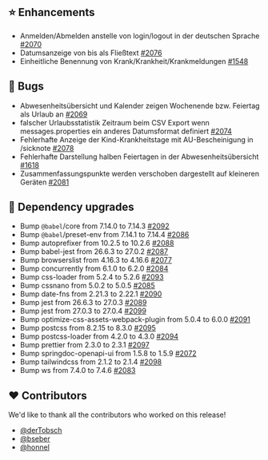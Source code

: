 ## ⭐ Enhancements

- Anmelden/Abmelden anstelle von login/logout in der deutschen Sprache [#2070](https://github.com/urlaubsverwaltung/urlaubsverwaltung/pull/2070)
- Datumsanzeige von bis als Fließtext [#2076](https://github.com/urlaubsverwaltung/urlaubsverwaltung/pull/2076)
- Einheitliche Benennung von Krank/Krankheit/Krankmeldungen [#1548](https://github.com/urlaubsverwaltung/urlaubsverwaltung/issues/1548)

## 🐞 Bugs

- Abwesenheitsübersicht und Kalender zeigen Wochenende bzw. Feiertag als Urlaub an [#2069](https://github.com/urlaubsverwaltung/urlaubsverwaltung/issues/2069)
- falscher Urlaubsstatistik Zeitraum beim CSV Export wenn messages.properties ein anderes Datumsformat definiert [#2074](https://github.com/urlaubsverwaltung/urlaubsverwaltung/issues/2074)
- Fehlerhafte Anzeige der Kind-Krankheitstage mit AU-Bescheinigung in /sicknote [#2078](https://github.com/urlaubsverwaltung/urlaubsverwaltung/issues/2078)
- Fehlerhafte Darstellung halben Feiertagen in der Abwesenheitsübersicht [#1618](https://github.com/urlaubsverwaltung/urlaubsverwaltung/issues/1618)
- Zusammenfassungspunkte werden verschoben dargestellt auf kleineren Geräten [#2081](https://github.com/urlaubsverwaltung/urlaubsverwaltung/issues/2081)

## 🔨 Dependency upgrades

- Bump `@babel`/core from 7.14.0 to 7.14.3 [#2092](https://github.com/urlaubsverwaltung/urlaubsverwaltung/pull/2092)
- Bump `@babel`/preset-env from 7.14.1 to 7.14.4 [#2086](https://github.com/urlaubsverwaltung/urlaubsverwaltung/pull/2086)
- Bump autoprefixer from 10.2.5 to 10.2.6 [#2088](https://github.com/urlaubsverwaltung/urlaubsverwaltung/pull/2088)
- Bump babel-jest from 26.6.3 to 27.0.2 [#2087](https://github.com/urlaubsverwaltung/urlaubsverwaltung/pull/2087)
- Bump browserslist from 4.16.3 to 4.16.6 [#2077](https://github.com/urlaubsverwaltung/urlaubsverwaltung/pull/2077)
- Bump concurrently from 6.1.0 to 6.2.0 [#2084](https://github.com/urlaubsverwaltung/urlaubsverwaltung/pull/2084)
- Bump css-loader from 5.2.4 to 5.2.6 [#2093](https://github.com/urlaubsverwaltung/urlaubsverwaltung/pull/2093)
- Bump cssnano from 5.0.2 to 5.0.5 [#2085](https://github.com/urlaubsverwaltung/urlaubsverwaltung/pull/2085)
- Bump date-fns from 2.21.3 to 2.22.1 [#2090](https://github.com/urlaubsverwaltung/urlaubsverwaltung/pull/2090)
- Bump jest from 26.6.3 to 27.0.3 [#2089](https://github.com/urlaubsverwaltung/urlaubsverwaltung/pull/2089)
- Bump jest from 27.0.3 to 27.0.4 [#2099](https://github.com/urlaubsverwaltung/urlaubsverwaltung/pull/2099)
- Bump optimize-css-assets-webpack-plugin from 5.0.4 to 6.0.0 [#2091](https://github.com/urlaubsverwaltung/urlaubsverwaltung/pull/2091)
- Bump postcss from 8.2.15 to 8.3.0 [#2095](https://github.com/urlaubsverwaltung/urlaubsverwaltung/pull/2095)
- Bump postcss-loader from 4.2.0 to 4.3.0 [#2094](https://github.com/urlaubsverwaltung/urlaubsverwaltung/pull/2094)
- Bump prettier from 2.3.0 to 2.3.1 [#2097](https://github.com/urlaubsverwaltung/urlaubsverwaltung/pull/2097)
- Bump springdoc-openapi-ui from 1.5.8 to 1.5.9 [#2072](https://github.com/urlaubsverwaltung/urlaubsverwaltung/pull/2072)
- Bump tailwindcss from 2.1.2 to 2.1.4 [#2098](https://github.com/urlaubsverwaltung/urlaubsverwaltung/pull/2098)
- Bump ws from 7.4.0 to 7.4.6 [#2083](https://github.com/urlaubsverwaltung/urlaubsverwaltung/pull/2083)

## ❤️ Contributors

We'd like to thank all the contributors who worked on this release!

- [@derTobsch](https://github.com/derTobsch)
- [@bseber](https://github.com/bseber)
- [@honnel](https://github.com/honnel)
